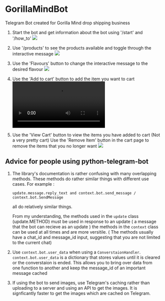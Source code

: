 # GorillaMindBot
Telegram Bot created for Gorilla Mind drop shipping business

1. Start the bot and get information about the bot using '/start' and '/how_to'
![](https://github.com/jamestorivor/GorillaMindBot/Add_to_cart-ezgif.com-optimize.gif)

2. Use '/products' to see the products available and toggle through the interactive message
![](https://github.com/jamestorivor/GorillaMindBot/assets/101387980/3875473c-9191-4f7d-b3f2-efb8af963714)

3. Use the 'Flavours' button to change the interactive message to the desired flavour
![](https://github.com/jamestorivor/GorillaMindBot/assets/101387980/4d682622-f823-4471-86b7-646bbde234e5)

4. Use the 'Add to cart' button to add the item you want to cart
![](https://github.com/jamestorivor/GorillaMindBot/blob/main/GorillaMindBotGithub/Add_to_cart.mp4)

5. Use the 'View Cart' button to view the items you have added to cart (Not a very pretty cart)
   Use the 'Remove Item' button in the cart page to remove the items that you no longer want
![](https://github.com/jamestorivor/GorillaMindBot/assets/101387980/e31826c0-d782-43da-9860-9eea93aee908)



## Advice for people using python-telegram-bot
1. The library's documentation is rather confusing with many overlapping methods. These methods do rather similar things with different use cases.
   For example :
   ```
   update.message.reply_text and context.bot.send_message / context.bot.SendMessage
   ```
   all do relatively similar things.

   From my understanding,
   the methods used in the `update` class (update.METHOD) must be used in response to an update ( a message that the bot can recieve as an update )
   the methods in the `context` class can be used at all times and are more versitile. ( The methods usually have a chat_id and message_id input, suggesting that you are not limited to the current chat)

2. Use `context.bot.user_data` when using a `ConverstaionHandler`. `context.bot.user_data` is a dictionary that stores values until it is cleared or the converstaion is ended.
  This allows you to bring over data from one function to another and keep the message_id of an important message cached

3. If using the bot to send images, use Telegram's caching rather than uploading to a server and using an API to get the images. It is signficantly faster to get the images which are cached on Telegram.





